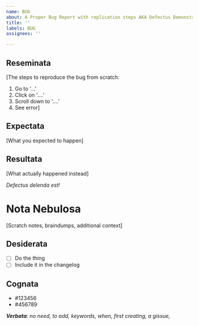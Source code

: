 ```yaml
---
name: BUG
about: A Proper Bug Report with replication steps AKA Defectus Demonstrandum
title: ''
labels: BUG
assignees: ''

---
```


## Reseminata 

[The steps to reproduce the bug from scratch:
1. Go to '...'
2. Click on '....'
3. Scroll down to '....'
4. See error]

## Expectata

[What you expected to happen]

## Resultata

[What actually happened instead]

_Defectus delenda est!_ 

# Nota Nebulosa

[Scratch notes, braindumps, additional context]

## Desiderata

- [ ] Do the thing
- [ ] Include it in the changelog

## Cognata

* #123456
* #456789

_**Verbata**: no need, to add, keywords, when, first creating, a gissue,_

